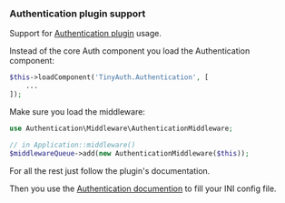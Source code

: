 ### Authentication plugin support

Support for [Authentication plugin](https://github.com/cakephp/authentication) usage.

Instead of the core Auth component you load the Authentication component:

```php
$this->loadComponent('TinyAuth.Authentication', [
    ...
]);
```

Make sure you load the middleware:
```php
use Authentication\Middleware\AuthenticationMiddleware;

// in Application::middleware()
$middlewareQueue->add(new AuthenticationMiddleware($this));
```

For all the rest just follow the plugin's documentation.

Then you use the [Authentication documention](Authentication.md) to fill your INI config file.
